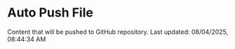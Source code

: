 # Auto Push File

Content that will be pushed to GitHub repository.
Last updated: 08/04/2025, 08:44:34 AM